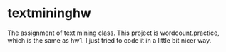 # textmininghw
The assignment of text mining class.
This project is wordcount.practice, which is the same as hw1. I just tried to code it in a little bit nicer way.
